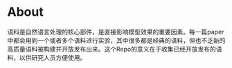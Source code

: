 # About

语料是自然语言处理的核心部件，是直接影响模型效果的重要因素。每一篇paper中都会用到一个或者多个语料进行实验，其中很多都是经典的语料，但也不乏新的高质量语料被构建并开放发布出来。这个Repo的意义在于收集已经开放发布的语料，以供研究人员方便使用。

